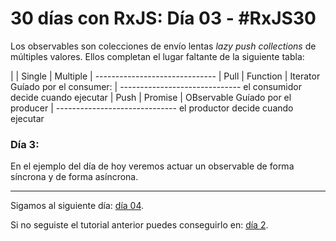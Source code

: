 # 30 días con RxJS: Día 03 - #RxJS30 

Los observables son colecciones de envío lentas *lazy push collections* de múltiples valores. Ellos completan el lugar faltante de la siguiente tabla:

|       |  Single   | Multiple
| ------------------------------
| Pull  |  Function | Iterator     Guíado por el consumer:
| ------------------------------   el consumidor decide cuando ejecutar
| Push  |  Promise  | OBservable   Guíado por el producer
| ------------------------------   el productor decide cuando ejecutar

### Día 3:
En el ejemplo del día de hoy veremos actuar un observable de forma síncrona y de forma asíncrona.

------

Sigamos al siguiente día: [día 04](https://github.com/suga0828/RxJS30/tree/master/Dia04/dia04.md).

Si no seguiste el tutorial anterior puedes conseguirlo en: [día 2](https://github.com/suga0828/RxJS30/tree/master/Dia02/dia02.md).